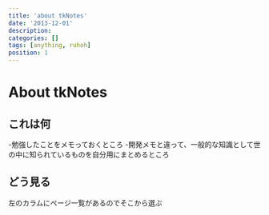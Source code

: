 ```yaml
---
title: 'about tkNotes'
date: '2013-12-01'
description:
categories: []
tags: [anything, ruhoh]
position: 1
---
```


# About tkNotes

## これは何

-勉強したことをメモっておくところ
-開発メモと違って、一般的な知識として世の中に知られているものを自分用にまとめるところ

## どう見る

左のカラムにページ一覧があるのでそこから選ぶ

<br/><br/><br/><br/><br/><br/><br/><br/>

